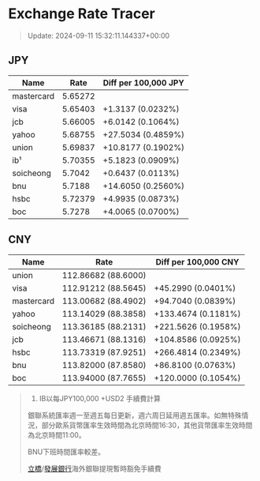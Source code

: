 # Exchange Rate Tracer

> Update: 2024-09-11 15:32:11.144337+00:00

## JPY

| Name       |    Rate | Diff per 100,000 JPY   |
|------------|---------|------------------------|
| mastercard | 5.65272 |                        |
| visa       | 5.65403 | +1.3137 (0.0232%)      |
| jcb        | 5.66005 | +6.0142 (0.1064%)      |
| yahoo      | 5.68755 | +27.5034 (0.4859%)     |
| union      | 5.69837 | +10.8177 (0.1902%)     |
| ib¹        | 5.70355 | +5.1823 (0.0909%)      |
| soicheong  | 5.7042  | +0.6437 (0.0113%)      |
| bnu        | 5.7188  | +14.6050 (0.2560%)     |
| hsbc       | 5.72379 | +4.9935 (0.0873%)      |
| boc        | 5.7278  | +4.0065 (0.0700%)      |

## CNY

| Name       | Rate                | Diff per 100,000 CNY   |
|------------|---------------------|------------------------|
| union      | 112.86682	(88.6000) |                        |
| visa       | 112.91212	(88.5645) | +45.2990 (0.0401%)     |
| mastercard | 113.00682	(88.4902) | +94.7040 (0.0839%)     |
| yahoo      | 113.14029	(88.3858) | +133.4674 (0.1181%)    |
| soicheong  | 113.36185	(88.2131) | +221.5626 (0.1958%)    |
| jcb        | 113.46671	(88.1316) | +104.8586 (0.0925%)    |
| hsbc       | 113.73319	(87.9251) | +266.4814 (0.2349%)    |
| bnu        | 113.82000	(87.8580) | +86.8100 (0.0763%)     |
| boc        | 113.94000	(87.7655) | +120.0000 (0.1054%)    |


> 1. IB以每JPY100,000 +USD2 手續費計算
>
> 銀聯系統匯率週一至週五每日更新，週六周日延用週五匯率。如無特殊情況，部分歐系貨幣匯率生效時間為北京時間16:30，其他貨幣匯率生效時間為北京時間11:00。
>
> BNU下班時間匯率較差。
>
> [立橋](https://www.wlbank.com.mo/uploads/ueditor/file/20181211/1544536513900230.pdf)/[發展銀行](https://www.mdb.com.mo/Service_Charges_20230728.pdf)海外銀聯提現暫時豁免手續費

